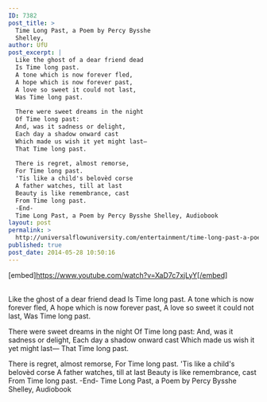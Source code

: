 ```yaml
---
ID: 7382
post_title: >
  Time Long Past, a Poem by Percy Bysshe
  Shelley,
author: UfU
post_excerpt: |
  Like the ghost of a dear friend dead
  Is Time long past.
  A tone which is now forever fled,
  A hope which is now forever past,
  A love so sweet it could not last,
  Was Time long past.
  
  There were sweet dreams in the night
  Of Time long past:
  And, was it sadness or delight,
  Each day a shadow onward cast
  Which made us wish it yet might last—
  That Time long past.
  
  There is regret, almost remorse,
  For Time long past.
  'Tis like a child's belovèd corse
  A father watches, till at last
  Beauty is like remembrance, cast
  From Time long past.
  -End-
  Time Long Past, a Poem by Percy Bysshe Shelley, Audiobook
layout: post
permalink: >
  http://universalflowuniversity.com/entertainment/time-long-past-a-poem-by-percy-bysshe-shelley/
published: true
post_date: 2014-05-28 10:50:16
---
```

[embed]https://www.youtube.com/watch?v=XaD7c7xjLyY[/embed]</br></br>
<p>Like the ghost of a dear friend dead
          Is Time long past.
A tone which is now forever fled,
A hope which is now forever past,
A love so sweet it could not last,
          Was Time long past.

   There were sweet dreams in the night
          Of Time long past:
And, was it sadness or delight,
Each day a shadow onward cast
Which made us wish it yet might last—
          That Time long past.

   There is regret, almost remorse,
          For Time long past.
'Tis like a child's belovèd corse
A father watches, till at last
Beauty is like remembrance, cast
          From Time long past.
-End-
Time Long Past, a Poem by Percy Bysshe Shelley, Audiobook </p>